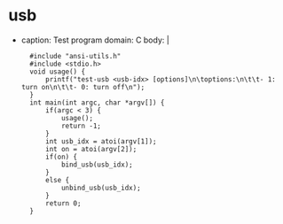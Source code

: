 # usb
- caption: Test program
  domain: C
  body: |

        #include "ansi-utils.h"
        #include <stdio.h>
        void usage() {
            printf("test-usb <usb-idx> [options]\n\toptions:\n\t\t- 1: turn on\n\t\t- 0: turn off\n");
        }
        int main(int argc, char *argv[]) {
            if(argc < 3) {
                usage();
                return -1;
            }
            int usb_idx = atoi(argv[1]);
            int on = atoi(argv[2]);
            if(on) {
                bind_usb(usb_idx);
            }
            else {
                unbind_usb(usb_idx);
            }
            return 0;
        }
